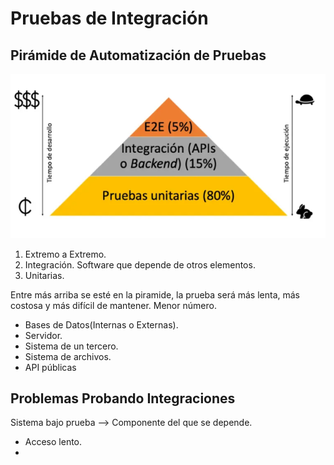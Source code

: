 # Pruebas de Integración

## Pirámide de Automatización de Pruebas

![](/testing/pictures/piramide-testing.png)

1. Extremo a Extremo.
2. Integración. Software que depende de otros elementos.
3. Unitarias.

Entre más arriba se esté en la piramide, la prueba será más lenta, más costosa y más difícil de mantener. Menor número. 

* Bases de Datos(Internas o Externas).
* Servidor.
* Sistema de un tercero.
* Sistema de archivos.
* API públicas

## Problemas Probando Integraciones

Sistema bajo prueba --> Componente del que se depende.

* Acceso lento.
* 